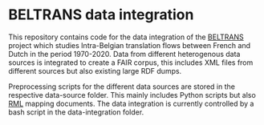 # BELTRANS data integration


This repository contains code for the data integration of the [BELTRANS](https://www.kbr.be/en/projects/beltrans/) project which studies Intra-Belgian translation flows between French and Dutch in the period 1970-2020.
Data from different heterogenous data sources is integrated to create a FAIR corpus, this includes XML files from different sources but also existing large RDF dumps.

Preprocessing scripts for the different data sources are stored in the respective data-source folder. This mainly includes Python scripts but also [RML](https://rml.io) mapping documents.
The data integration is currently controlled by a bash script in the data-integration folder.




